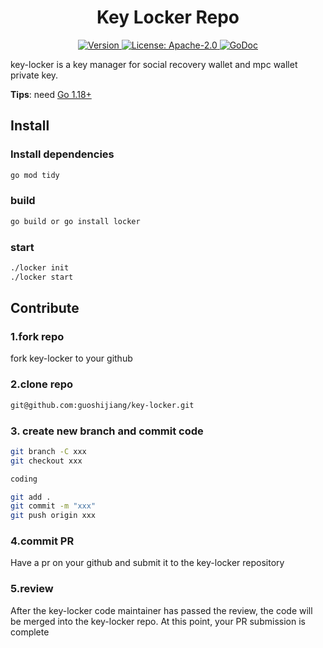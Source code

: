 <!--
parent:
  order: false
-->

<div align="center">
  <h1> Key Locker Repo </h1>
</div>

<div align="center">
  <a href="https://github.com/savour-labs/key-locker/releases/latest">
    <img alt="Version" src="https://img.shields.io/github/tag/savour-labs/key-locker.svg" />
  </a>
  <a href="https://github.com/savour-labs/key-locker/blob/main/LICENSE">
    <img alt="License: Apache-2.0" src="https://img.shields.io/github/license/savour-labs/key-lockersvg" />
  </a>
  <a href="https://pkg.go.dev/github.com/savour-labs/key-locker">
    <img alt="GoDoc" src="https://godoc.org/github.com/savour-labs/key-locker?status.svg" />
  </a>
</div>

key-locker is a key manager for social recovery wallet and mpc wallet private key.

**Tips**: need [Go 1.18+](https://golang.org/dl/)

## Install

### Install dependencies
```bash
go mod tidy
```
### build
```bash
go build or go install locker
```

### start 
```bash
./locker init
./locker start
```

## Contribute

### 1.fork repo

fork key-locker to your github

### 2.clone repo

```bash
git@github.com:guoshijiang/key-locker.git
```

### 3. create new branch and commit code

```bash
git branch -C xxx
git checkout xxx

coding

git add .
git commit -m "xxx"
git push origin xxx
```

### 4.commit PR

Have a pr on your github and submit it to the key-locker repository

### 5.review 

After the key-locker code maintainer has passed the review, the code will be merged into the key-locker repo. At this point, your PR submission is complete
